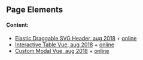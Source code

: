 ## Page Elements

#### Content:
+ [Elastic Draggable SVG Header, aug 2018](elastic_header/) + [online](https://ripssr.github.io/elastic_header/)
+ [Interactive Table Vue, aug 2018](grid_table/) + [online](https://ripssr.github.io/vue_grid/)
+ [Custom Modal Vue, aug 2018](modal_vue/) + [online](https://ripssr.github.io/vue_modal/)

